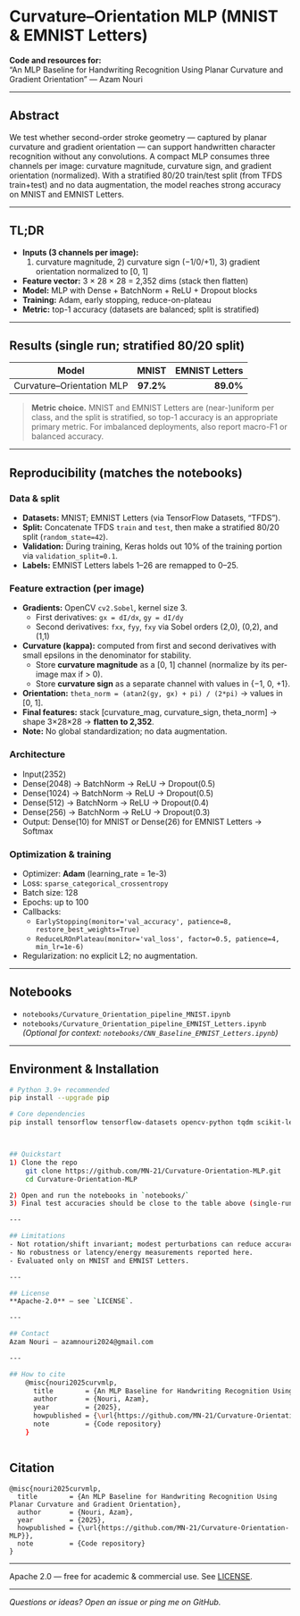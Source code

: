 # Curvature–Orientation MLP (MNIST & EMNIST Letters)

**Code and resources for:**  
“An MLP Baseline for Handwriting Recognition Using Planar Curvature and Gradient Orientation” — Azam Nouri

---

## Abstract
We test whether second-order stroke geometry — captured by planar curvature and gradient orientation — can support handwritten character recognition without any convolutions. A compact MLP consumes three channels per image: curvature magnitude, curvature sign, and gradient orientation (normalized). With a stratified 80/20 train/test split (from TFDS train+test) and no data augmentation, the model reaches strong accuracy on MNIST and EMNIST Letters.

---

## TL;DR
- **Inputs (3 channels per image):**  
  1) curvature magnitude, 2) curvature sign (−1/0/+1), 3) gradient orientation normalized to [0, 1]  
- **Feature vector:** 3 × 28 × 28 = 2,352 dims (stack then flatten)  
- **Model:** MLP with Dense + BatchNorm + ReLU + Dropout blocks  
- **Training:** Adam, early stopping, reduce-on-plateau  
- **Metric:** top-1 accuracy (datasets are balanced; split is stratified)

---

## Results (single run; stratified 80/20 split)
| Model                          | MNIST   | EMNIST Letters |
|--------------------------------|--------:|---------------:|
| Curvature–Orientation MLP      | **97.2%** | **89.0%**      |

> **Metric choice.** MNIST and EMNIST Letters are (near-)uniform per class, and the split is stratified, so top-1 accuracy is an appropriate primary metric. For imbalanced deployments, also report macro-F1 or balanced accuracy.

---

## Reproducibility (matches the notebooks)

### Data & split
- **Datasets:** MNIST; EMNIST Letters (via TensorFlow Datasets, “TFDS”).  
- **Split:** Concatenate TFDS `train` and `test`, then make a stratified 80/20 split (`random_state=42`).  
- **Validation:** During training, Keras holds out 10% of the training portion via `validation_split=0.1`.  
- **Labels:** EMNIST Letters labels 1–26 are remapped to 0–25.

### Feature extraction (per image)
- **Gradients:** OpenCV `cv2.Sobel`, kernel size 3.  
  - First derivatives: `gx = dI/dx`, `gy = dI/dy`  
  - Second derivatives: `fxx`, `fyy`, `fxy` via Sobel orders (2,0), (0,2), and (1,1)
- **Curvature (kappa):** computed from first and second derivatives with small epsilons in the denominator for stability.  
  - Store **curvature magnitude** as a [0, 1] channel (normalize by its per-image max if > 0).  
  - Store **curvature sign** as a separate channel with values in {−1, 0, +1}.  
- **Orientation:** `theta_norm = (atan2(gy, gx) + pi) / (2*pi)` → values in [0, 1].  
- **Final features:** stack [curvature_mag, curvature_sign, theta_norm] → shape 3×28×28 → **flatten to 2,352**.  
- **Note:** No global standardization; no data augmentation.

### Architecture
- Input(2352)  
- Dense(2048) → BatchNorm → ReLU → Dropout(0.5)  
- Dense(1024) → BatchNorm → ReLU → Dropout(0.5)  
- Dense(512)  → BatchNorm → ReLU → Dropout(0.4)  
- Dense(256)  → BatchNorm → ReLU → Dropout(0.3)  
- Output: Dense(10) for MNIST or Dense(26) for EMNIST Letters → Softmax

### Optimization & training
- Optimizer: **Adam** (learning_rate = 1e-3)  
- Loss: `sparse_categorical_crossentropy`  
- Batch size: 128  
- Epochs: up to 100  
- Callbacks:  
  - `EarlyStopping(monitor='val_accuracy', patience=8, restore_best_weights=True)`  
  - `ReduceLROnPlateau(monitor='val_loss', factor=0.5, patience=4, min_lr=1e-6)`  
- Regularization: no explicit L2; no augmentation.

---

## Notebooks
- `notebooks/Curvature_Orientation_pipeline_MNIST.ipynb`  
- `notebooks/Curvature_Orientation_pipeline_EMNIST_Letters.ipynb`  
*(Optional for context: `notebooks/CNN_Baseline_EMNIST_Letters.ipynb`)*

---

## Environment & Installation
```bash
# Python 3.9+ recommended
pip install --upgrade pip

# Core dependencies
pip install tensorflow tensorflow-datasets opencv-python tqdm scikit-learn numpy



## Quickstart
1) Clone the repo  
    git clone https://github.com/MN-21/Curvature-Orientation-MLP.git
    cd Curvature-Orientation-MLP

2) Open and run the notebooks in `notebooks/`  
3) Final test accuracies should be close to the table above (single-run variance is normal).

---

## Limitations
- Not rotation/shift invariant; modest perturbations can reduce accuracy.  
- No robustness or latency/energy measurements reported here.  
- Evaluated only on MNIST and EMNIST Letters.

---

## License
**Apache-2.0** — see `LICENSE`.

---

## Contact
Azam Nouri — azamnouri2024@gmail.com

---

## How to cite
    @misc{nouri2025curvmlp,
      title        = {An MLP Baseline for Handwriting Recognition Using Planar Curvature and Gradient Orientation},
      author       = {Nouri, Azam},
      year         = {2025},
      howpublished = {\url{https://github.com/MN-21/Curvature-Orientation-MLP}},
      note         = {Code repository}
    }



```
## Citation

```text
@misc{nouri2025curvmlp,
  title        = {An MLP Baseline for Handwriting Recognition Using Planar Curvature and Gradient Orientation},
  author       = {Nouri, Azam},
  year         = {2025},
  howpublished = {\url{https://github.com/MN-21/Curvature-Orientation-MLP}},
  note         = {Code repository}
}
```
---



Apache 2.0 — free for academic & commercial use. See [LICENSE](LICENSE).

---

*Questions or ideas? Open an issue or ping me on GitHub.*
